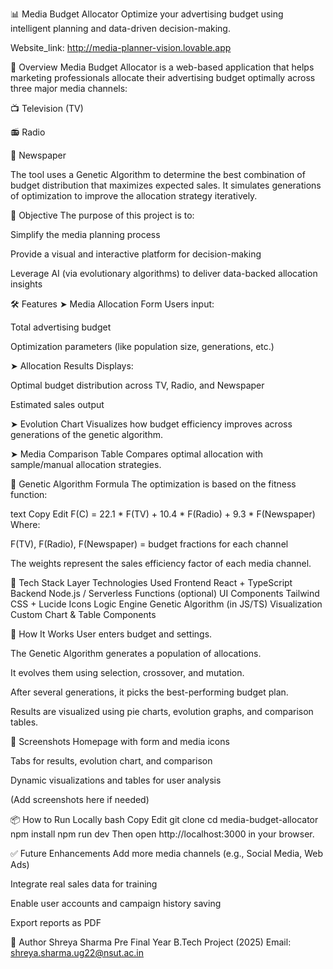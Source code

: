 
📊 Media Budget Allocator
Optimize your advertising budget using intelligent planning and data-driven decision-making.

Website_link: http://media-planner-vision.lovable.app

🧠 Overview
Media Budget Allocator is a web-based application that helps marketing professionals allocate their advertising budget optimally across three major media channels:

📺 Television (TV)

📻 Radio

📰 Newspaper

The tool uses a Genetic Algorithm to determine the best combination of budget distribution that maximizes expected sales. It simulates generations of optimization to improve the allocation strategy iteratively.

🎯 Objective
The purpose of this project is to:

Simplify the media planning process

Provide a visual and interactive platform for decision-making

Leverage AI (via evolutionary algorithms) to deliver data-backed allocation insights

🛠️ Features
➤ Media Allocation Form
Users input:

Total advertising budget

Optimization parameters (like population size, generations, etc.)

➤ Allocation Results
Displays:

Optimal budget distribution across TV, Radio, and Newspaper

Estimated sales output

➤ Evolution Chart
Visualizes how budget efficiency improves across generations of the genetic algorithm.

➤ Media Comparison Table
Compares optimal allocation with sample/manual allocation strategies.

📐 Genetic Algorithm Formula
The optimization is based on the fitness function:

text
Copy
Edit
F(C) = 22.1 * F(TV) + 10.4 * F(Radio) + 9.3 * F(Newspaper)
Where:

F(TV), F(Radio), F(Newspaper) = budget fractions for each channel

The weights represent the sales efficiency factor of each media channel.

🧩 Tech Stack
Layer	Technologies Used
Frontend	React + TypeScript
Backend	Node.js / Serverless Functions (optional)
UI Components	Tailwind CSS + Lucide Icons
Logic Engine	Genetic Algorithm (in JS/TS)
Visualization	Custom Chart & Table Components

🚀 How It Works
User enters budget and settings.

The Genetic Algorithm generates a population of allocations.

It evolves them using selection, crossover, and mutation.

After several generations, it picks the best-performing budget plan.

Results are visualized using pie charts, evolution graphs, and comparison tables.

📸 Screenshots
Homepage with form and media icons

Tabs for results, evolution chart, and comparison

Dynamic visualizations and tables for user analysis

(Add screenshots here if needed)

📦 How to Run Locally
bash
Copy
Edit
git clone <your-repo-link>
cd media-budget-allocator
npm install
npm run dev
Then open http://localhost:3000 in your browser.

✅ Future Enhancements
Add more media channels (e.g., Social Media, Web Ads)

Integrate real sales data for training

Enable user accounts and campaign history saving

Export reports as PDF

👤 Author
Shreya Sharma
Pre Final Year B.Tech Project (2025)
Email: shreya.sharma.ug22@nsut.ac.in



